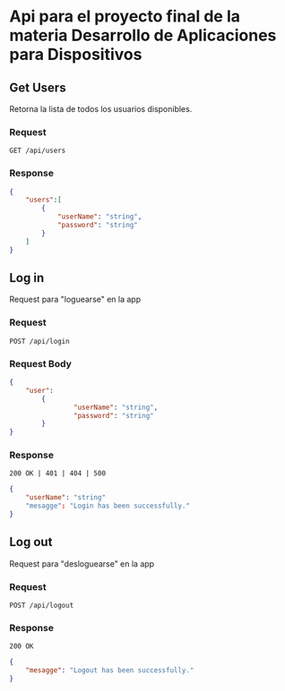 # Api para el proyecto final de la materia Desarrollo de Aplicaciones para Dispositivos

## Get Users
Retorna la lista de todos los usuarios disponibles.
### Request

`GET /api/users`

### Response

``` json
{
    "users":[
        {
            "userName": "string",
            "password": "string"
        }
    ]
}
```

## Log in
Request para "loguearse" en la app

### Request

`POST /api/login`

### Request Body

``` json
{
    "user":
        {
                "userName": "string",
                "password": "string"
        }
}
```

### Response
`200 OK | 401 | 404 | 500`

``` json
{
    "userName": "string"
    "mesagge": "Login has been successfully."
}
```

## Log out
Request para "desloguearse" en la app

### Request

`POST /api/logout`

### Response
`200 OK `

``` json
{
    "mesagge": "Logout has been successfully."
}
```
